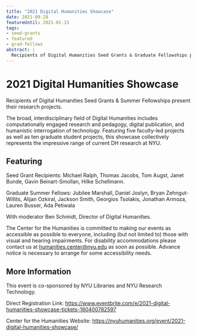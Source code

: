 ```yaml
---
title: "2021 Digital Humanities Showcase"
date: 2021-09-28
featureUntil: 2021-01-15
tags:
- seed-grants
- featured
- grad-fellows
abstract: |
  Recipients of Digital Humanities Seed Grants & Graduate Fellowships present their research projects.
---
```


# 2021 Digital Humanities Showcase

Recipients of Digital Humanities Seed Grants & Summer Fellowships present their research projects.

The broad, interdisciplinary field of Digital Humanities includes computationally engaged research and pedagogy, digital publication, and humanistic interrogation of technology. Featuring five faculty-led projects as well as ten graduate student projects, this showcase collectively represents the impressive range of current DH research at NYU.

## Featuring

Seed Grant Recipients: Michael Ralph, Thomas Jacobs, Tom Augst, Janet Bunde, Gavin Beinart-Smollan, Hilke Schellmann.

Graduate Summer Fellows: Jubilee Marshall, Daniel Joslyn, Bryan Zehngut-Willits, Alijan Ozkiral, Jackson Smith, Georgios Tsolakis, Jonathan Armoza, Lauren Busser, Ada Petiwala

With moderator Ben Schmidt, Director of Digital Humanities.

The Center for the Humanities is committed to making our events as accessible as possible to everyone, including (but not limited to) those with visual and hearing impairments. For disability accommodations please contact us at humanities.center@nyu.edu as soon as possible. Advance notice is necessary to arrange for some accessibility needs.

## More Information

This event is co-sponsored by NYU Libraries and NYU Research Technology.

Direct Registration Link: https://www.eventbrite.com/e/2021-digital-humanities-showcase-tickets-180400782597

Center for the Humanities Website: https://nyuhumanities.org/event/2021-digital-humanities-showcase/
